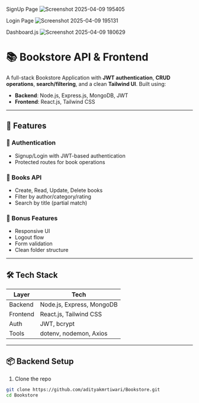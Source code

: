 SignUp Page
![Screenshot 2025-04-09 195405](https://github.com/user-attachments/assets/49a33dc0-42c3-4b29-b84c-5077246c56a7)


Login Page
![Screenshot 2025-04-09 195131](https://github.com/user-attachments/assets/37fd3a83-b35f-4d11-9127-acea970ee6b5)


Dashboard.js
![Screenshot 2025-04-09 180629](https://github.com/user-attachments/assets/f6984462-f730-4050-84a8-a29dfe121496)

# 📚 Bookstore API & Frontend

A full-stack Bookstore Application with **JWT authentication**, **CRUD operations**, **search/filtering**, and a clean **Tailwind UI**. Built using:

- **Backend**: Node.js, Express.js, MongoDB, JWT
- **Frontend**: React.js, Tailwind CSS

---


## 🚀 Features

### 🔐 Authentication
- Signup/Login with JWT-based authentication
- Protected routes for book operations

### 📘 Books API
- Create, Read, Update, Delete books
- Filter by author/category/rating
- Search by title (partial match)

### 🎁 Bonus Features
- Responsive UI
- Logout flow
- Form validation
- Clean folder structure

---

## 🛠 Tech Stack

| Layer       | Tech                          |
|-------------|-------------------------------|
| Backend     | Node.js, Express, MongoDB     |
| Frontend    | React.js, Tailwind CSS        |
| Auth        | JWT, bcrypt                   |
| Tools       | dotenv, nodemon, Axios        |

---

## 📦 Backend Setup

1. Clone the repo

```bash
git clone https://github.com/adityakmrtiwari/Bookstore.git
cd Bookstore


